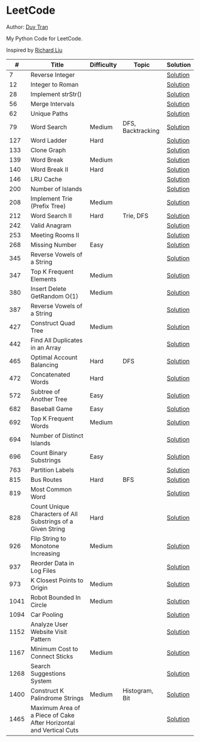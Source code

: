# LeetCode

Author: [Duy Tran](https://github.com/duytranvinh)

My Python Code for LeetCode.

Inspired by [Richard Liu](https://github.com/lzl124631x/LeetCode)

| \#   | Title                                                              | Difficulty | Topic             | Solution                                                                                                                |
| ---- | ------------------------------------------------------------------ | ---------- | ----------------- | ----------------------------------------------------------------------------------------------------------------------- |
| 7    | Reverse Integer                                                    |            |                   | [Solution](/leetcode/7.%20Reverse%20Integer/)                                                                           |
| 12   | Integer to Roman                                                   |            |                   | [Solution](/leetcode/12.%20Integer%20to%20Roman/)                                                                       |
| 28   | Implement strStr()                                                 |            |                   | [Solution](/leetcode/28.%20Implement%20strStr%28%29)                                                                    |
| 56   | Merge Intervals                                                    |            |                   | [Solution](/leetcode/56.%20Merge%20Intervals/)                                                                          |
| 62   | Unique Paths                                                       |            |                   | [Solution](/leetcode/62.%20Unique%20Paths/)                                                                             |
| 79   | Word Search                                                        | Medium     | DFS, Backtracking | [Solution](/leetcode/79.%20Word%20Search/)                                                                              |
| 127  | Word Ladder                                                        | Hard       |                   | [Solution](/leetcode/127.%20Word%20Ladder/)                                                                             |
| 133  | Clone Graph                                                        |            |                   | [Solution](/leetcode/133.%20Clone%20Graph/)                                                                             |
| 139  | Word Break                                                         | Medium     |                   | [Solution](/leetcode/139.%20Word%20Break/)                                                                              |
| 140  | Word Break II                                                      | Hard       |                   | [Solution](/leetcode/140.%20Word%20Break%20II/)                                                                         |
| 146  | LRU Cache                                                          |            |                   | [Solution](/leetcode/146.%20LRU%20Cache/)                                                                               |
| 200  | Number of Islands                                                  |            |                   | [Solution](/leetcode/200.%20Number%20of%20Islands/)                                                                     |
| 208  | Implement Trie (Prefix Tree)                                       | Medium     |                   | [Solution](leetcode/208.%20Implement%20Trie%20%28Prefix%20Tree%29)                                                      |
| 212  | Word Search II                                                     | Hard       | Trie, DFS         | [Solution](/leetcode/212.%20Word%20Search%20II/)                                                                        |
| 242  | Valid Anagram                                                      |            |                   | [Solution](/leetcode/242.%20Valid%20Anagram/)                                                                           |
| 253  | Meeting Rooms II                                                   |            |                   | [Solution](/leetcode/253.%20Meeting%20Rooms%20II/)                                                                      |
| 268  | Missing Number                                                     | Easy       |                   | [Solution](/leetcode/268.%20Missing%20Number/)                                                                          |
| 345  | Reverse Vowels of a String                                         |            |                   | [Solution](/leetcode/345.%20Reverse%20Vowels%20of%20a%20String/)                                                        |
| 347  | Top K Frequent Elements                                            | Medium     |                   | [Solution](/leetcode/347.%20Top%20K%20Frequent%20Elements/)                                                             |
| 380  | Insert Delete GetRandom O(1)                                       | Medium     |                   | [Solution](/leetcode/380.%20Insert%20Delete%20GetRandom%20O%281%29/)                                                    |
| 387  | Reverse Vowels of a String                                         |            |                   | [Solution](/leetcode/387.%20First%20Unique%20Character%20in%20a%20String/)                                              |
| 427  | Construct Quad Tree                                                | Medium     |                   | [Solution](/leetcode/427.%20Construct%20Quad%20Tree/)                                                                   |
| 442  | Find All Duplicates in an Array                                    |            |                   | [Solution](/leetcode/442.%20Find%20All%20Duplicates%20in%20an%20Array/)                                                 |
| 465  | Optimal Account Balancing                                          | Hard       | DFS               | [Solution](/leetcode/465.%20Optimal%20Account%20Balancing/)                                                             |
| 472  | Concatenated Words                                                 | Hard       |                   | [Solution](/leetcode/472.%20Concatenated%20Words/)                                                                      |
| 572  | Subtree of Another Tree                                            | Easy       |                   | [Solution](/leetcode/572.%20Subtree%20of%20Another%20Tree/)                                                             |
| 682  | Baseball Game                                                      | Easy       |                   | [Solution](/leetcode/682.%20Baseball%20Game/)                                                                           |
| 692  | Top K Frequent Words                                               | Medium     |                   | [Solution](/leetcode/692.%20Top%20K%20Frequent%20Words/)                                                                |
| 694  | Number of Distinct Islands                                         |            |                   | [Solution](/leetcode/694.%20Number%20of%20Distinct%20Islands/)                                                          |
| 696  | Count Binary Substrings                                            | Easy       |                   | [Solution](/leetcode/696.%20Count%20Binary%20Substrings/)                                                               |
| 763  | Partition Labels                                                   |            |                   | [Solution](/leetcode/763.%20Partition%20Labels/)                                                                        |
| 815  | Bus Routes                                                         | Hard       | BFS               | [Solution](/leetcode/815.%20Bus%20Routes/)                                                                              |
| 819  | Most Common Word                                                   |            |                   | [Solution](/leetcode/819.%20Most%20Common%20Word/)                                                                      |
| 828  | Count Unique Characters of All Substrings of a Given String        | Hard       |                   | [Solution](/leetcode/828.%20Count%20Unique%20Characters%20of%20All%20Substrings%20of%20a%20Given%20String/)             |
| 926  | Flip String to Monotone Increasing                                 | Medium     |                   | [Solution](/leetcode/926.%20Flip%20String%20to%20Monotone%20Increasing/)                                                |
| 937  | Reorder Data in Log Files                                          |            |                   | [Solution](/leetcode/937.%20Reorder%20Data%20in%20Log%20Files/)                                                         |
| 973  | K Closest Points to Origin                                         | Medium     |                   | [Solution](/leetcode/973.%20K%20Closest%20Points%20to%20Origin/)                                                        |
| 1041 | Robot Bounded In Circle                                            | Medium     |                   | [Solution](/leetcode/1041.%20Robot%20Bounded%20In%20Circle/)                                                            |
| 1094 | Car Pooling                                                        |            |                   | [Solution](/leetcode/1094.%20Car%20Pooling/)                                                                            |
| 1152 | Analyze User Website Visit Pattern                                 |            |                   | [Solution](/leetcode/1152.%20Analyze%20User%20Website%20Visit%20Pattern/)                                               |
| 1167 | Minimum Cost to Connect Sticks                                     | Medium     |                   | [Solution](/leetcode/1167.%20Minimum%20Cost%20to%20Connect%20Sticks/)                                                   |
| 1268 | Search Suggestions System                                          |            |                   | [Solution](/leetcode/1268.%20Search%20Suggestions%20System/)                                                            |
| 1400 | Construct K Palindrome Strings                                     | Medium     | Histogram, Bit    | [Solution](/leetcode/1400.%20Construct%20K%20Palindrome%20Strings/)                                                     |
| 1465 | Maximum Area of a Piece of Cake After Horizontal and Vertical Cuts |            |                   | [Solution](/leetcode/1465.%20Maximum%20Area%20of%20a%20Piece%20of%20Cake%20After%20Horizontal%20and%20Vertical%20Cuts/) |
